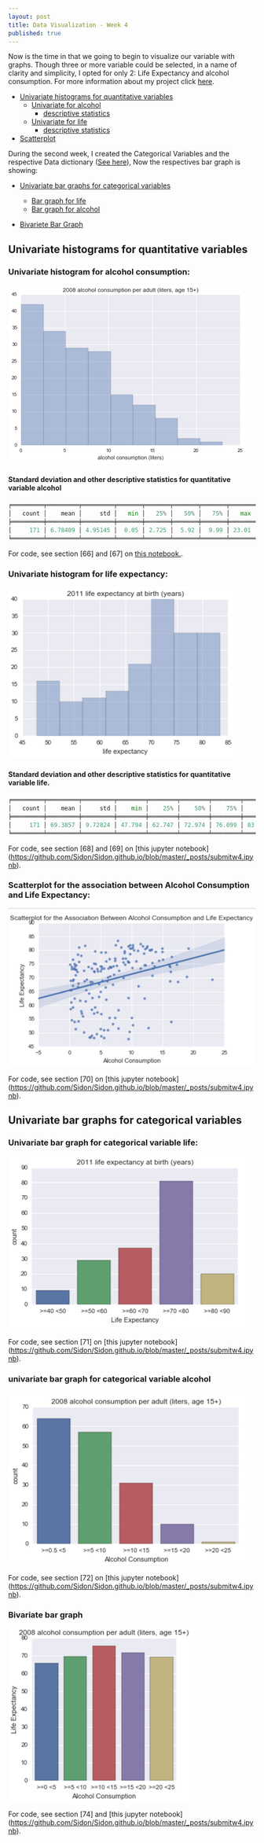 ```yaml
---
layout: post
title: Data Visualization - Week 4
published: true
---
```


Now is the time in that we going to begin to visualize our variable with graphs.
Though three or more variable could be selected, in a name of clarity and simplicity, I opted for only 2: Life Expectancy and alcohol consumption. For more information about my project click [here](https://sidon.github.io/data-visualization-week1/).

+ [Univariate histograms for quantitative variables](#univar1)
  + [Univariate for alcohol ](#univar1)
    + [descriptive statistics](#desc1)
  + [Univariate for life](#univar2)
    + [descriptive statistics](#desc2)
+ [Scatterplot ](#scatter1)

During the second week, I created the Categorical Variables and the respective Data dictionary ([See here](https://sidon.github.io/data-visualization-week3/#categorical)), Now the respectives bar graph is showing:

+ [Univariate bar graphs for categorical variables](#barqt)
  + [Bar graph for life](#categ_life)
  + [Bar graph for alcohol](#categ_alcohol)

+ [Bivariete Bar Graph](#bivar)

## <a name = "histqt"></a>Univariate histograms for quantitative variables

### <a name = "univar1"></a>Univariate histogram for alcohol consumption:

![Alcohol1](/images/unialcohol1.png)

   #### <a name = "desc1"></a>Standard deviation and other descriptive statistics for quantitative variable alcohol

```python
╒═════════╤═════════╤═════════╤═══════╤═══════╤═══════╤═══════╤═══════╕
│   count │    mean │     std │   min │   25% │   50% │   75% │   max │
╞═════════╪═════════╪═════════╪═══════╪═══════╪═══════╪═══════╪═══════╡
│     171 │ 6.78409 │ 4.95145 │  0.05 │ 2.725 │  5.92 │  9.99 │ 23.01 │
╘═════════╧═════════╧═════════╧═══════╧═══════╧═══════╧═══════╧═══════╛
```
For code, see section [66] and [67] on [this notebook.](https://github.com/Sidon/Sidon.github.io/blob/master/_posts/submitw4.ipynb).

### <a name = "univar2"></a>Univariate histogram for life expectancy:
![Life1](/images/unilife1.png)

   #### <a name = "desc2"></a>Standard deviation and other descriptive statistics for quantitative variable life.

```python
╒═════════╤═════════╤═════════╤════════╤════════╤════════╤════════╤════════╕
│   count │    mean │     std │    min │    25% │    50% │    75% │    max │
╞═════════╪═════════╪═════════╪════════╪════════╪════════╪════════╪════════╡
│     171 │ 69.3857 │ 9.72824 │ 47.794 │ 62.747 │ 72.974 │ 76.099 │ 83.394 │
╘═════════╧═════════╧═════════╧════════╧════════╧════════╧════════╧════════╛
```
For code, see section [68] and [69] on [this jupyter notebook] (https://github.com/Sidon/Sidon.github.io/blob/master/_posts/submitw4.ipynb).

### <a name = "scatter1"></a>Scatterplot for the association between Alcohol Consumption and Life Expectancy:
![Scatter1](/images/scatter1.png)

For code, see section [70] on [this jupyter notebook] (https://github.com/Sidon/Sidon.github.io/blob/master/_posts/submitw4.ipynb).

## <a name = "barqt"></a>Univariate bar graphs for categorical variables

### <a name = "categ_life"></a>Univariate bar graph for categorical variable life:

![Categ1](/images/unicateg_life.png)

For code, see section [71] on [this jupyter notebook] (https://github.com/Sidon/Sidon.github.io/blob/master/_posts/submitw4.ipynb).

### <a name = "categ_alcohol"></a>univariate bar graph for categorical variable alcohol

![Categ2](/images/unicateg_alcohol.png)

For code, see section [72] on [this jupyter notebook] (https://github.com/Sidon/Sidon.github.io/blob/master/_posts/submitw4.ipynb).


### <a name = "bivar"></a>Bivariate bar graph

![Bivar1](/images/bivar.png)

For code, see section [74] and [this jupyter notebook] (https://github.com/Sidon/Sidon.github.io/blob/master/_posts/submitw4.ipynb).
